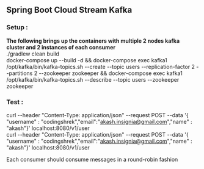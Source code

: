 ## Spring Boot Cloud Stream Kafka

### Setup :
**The following brings up the containers with multiple 2 nodes kafka cluster and 2 instances of each consumer**  
./gradlew clean build  
docker-compose up --build -d &&  docker-compose exec kafka1 /opt/kafka/bin/kafka-topics.sh --create --topic users --replication-factor 2 --partitions 2 --zookeeper zookeeper && docker-compose exec kafka1 /opt/kafka/bin/kafka-topics.sh --describe --topic users --zookeeper zookeeper  



### Test :

curl --header "Content-Type: application/json" --request POST  --data '{ "username" : "codingshrek","email":"akash.insignia@gmail.com","name" : "akash"}' localhost:8080/v1/user  
curl --header "Content-Type: application/json" --request POST  --data '{ "username" : "codingshrek","email":"akash.insignia@gmail.com","name" : "akash"}' localhost:8080/v1/user


Each consumer should consume messages in a round-robin fashion